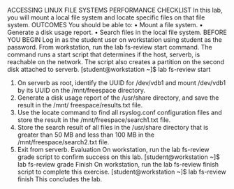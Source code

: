 ACCESSING LINUX FILE SYSTEMS 
PERFORMANCE CHECKLIST 
In this lab, you will mount a local file system and locate specific files on that file system. 
OUTCOMES 
You should be able to:
 • Mount a file system. 
• Generate a disk usage report. 
• Search files in the local file system. 
BEFORE YOU BEGIN 
Log in as the student user on workstation using student as the password. 
From workstation, run the lab fs-review start command. The command runs a start script that determines if the host, serverb, is reachable on the network. The script also creates a partition on the second disk attached to serverb. 
[student@workstation ~]$ lab fs-review start 
1. On serverb as root, identify the UUID for /dev/vdb1 and mount /dev/vdb1 by its UUID on the /mnt/freespace directory.
2. Generate a disk usage report of the /usr/share directory, and save the result in the /mnt/ freespace/results.txt file.
3. Use the locate command to find all rsyslog.conf configuration files and store the result in the /mnt/freespace/search1.txt file.
4. Store the search result of all files in the /usr/share directory that is greater than 50 MB and less than 100 MB in the /mnt/freespace/search2.txt file.
5. Exit from serverb.
Evaluation 
On workstation, run the lab fs-review grade script to confirm success on this lab.
[student@workstation ~]$ lab fs-review grade
 Finish 
On workstation, run the lab fs-review finish script to complete this exercise. 
[student@workstation ~]$ lab fs-review finish 
This concludes the lab. 
